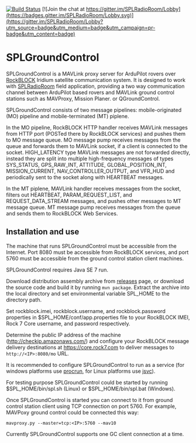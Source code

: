 [![Build Status](https://travis-ci.org/envirover/SPLGroundControl.svg?branch=master)](https://travis-ci.org/envirover/SPLGroundControl)
[![Join the chat at https://gitter.im/SPLRadioRoom/Lobby](https://badges.gitter.im/SPLRadioRoom/Lobby.svg)](https://gitter.im/SPLRadioRoom/Lobby?utm_source=badge&utm_medium=badge&utm_campaign=pr-badge&utm_content=badge)

# SPLGroundControl

SPLGroundControl is a MAVLink proxy server for ArduPilot rovers over [RockBLOCK](http://www.rock7mobile.com/products-rockblock) Iridium satellite communication system. It is designed to work with [SPLRadioRoom](https://github.com/envirover/SPLRadioRoom) field application, providing a two way communication channel between ArduPilot based rovers and MAVLink ground control stations such as MAVProxy, Mission Planer. or QGroundControl.

SPLGroundControl consists of two message pipelines: mobile-originated (MO) pipeline and mobile-terminated (MT) piplene. 

In the MO pipeline, RockBLOCK HTTP handler receives MAVLink messages from HTTP port (POSTed there by RockBLOCK services) and pushes them to MO message queue. MO message pump receives messages from the queue and forwards them to MAVLink socket, if a client is connected to the socket. HIGH\_LATENCY type MAVLink messages are not forwarded directly, instead they are split into multiple high-frequency messages of types SYS\_STATUS, GPS\_RAW\_INT, ATTITUDE, GLOBAL\_POSITION\_INT, MISSION\_CURRENT, NAV\_CONTROLLER\_OUTPUT, and VFR\_HUD and periodically sent to the socket along with HEARTBEAT messages.

In the MT piplene, MAVLink handler receives messages from the socket, filters out HEARTBEAT, PARAM\_REQUEST\_LIST, and REQUEST\_DATA\_STREAM messages, and pushes other messages to MT message queue. MT message pump receives messages from the queue and sends them to RockBLOCK Web Services.

## Installation and use

The machine that runs SPLGroundControl must be accessible from the Internet. Port 8080 must be accessible from RockBLOCK services, and port 5760 must be accessible from the ground control station client machines.

SPLGroundControl requires Java SE 7 run.

Download distribution assembly archive from [releases](https://github.com/envirover/SPLGroundControl/releases) page, or download the source code and build it by running ``mvn package``. Extract the archive into the local directory and set environmental variable SPL_HOME to the directory path.

Set rockblock.imei, rockblock.username, and rockblock.password properties in $SPL_HOME/conf/app.properties file to your RockBLOCK IMEI, Rock 7 Core username, and password respectively.

Determine the public IP address of the machine (http://checkip.amazonaws.com/) and configure your RockBLOCK message delivery destinations at https://core.rock7.com to deliver messages to `http://<IP>:8080/mo` URL.

It is recommended to configure SPLGroundControl to run as a service (for windows platforms use [procrun](https://commons.apache.org/proper/commons-daemon/procrun.html), for Linux platforms use [jsvc](https://commons.apache.org/proper/commons-daemon/jsvc.html)). 

For testing purpose SPLGroundControl could be started by running $SPL_HOME/bin/spl.sh (Linux) or $SPL_HOME/bin/spl.bat (Windows).

Once SPLGroundControl is started you can connect to it from ground control station client using TCP connection on port 5760. For example, MAVPoxy ground control could be connected this way: 

``mavproxy.py --master=tcp:<IP>:5760 --mav10``

Currently SPLGroundControl supports one GC client connection at a time.




